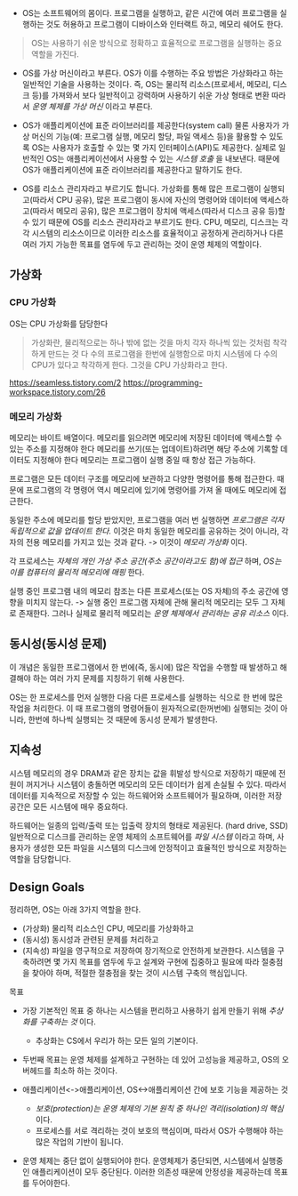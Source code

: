 

- OS는 소프트웨어의 몸이다.
프로그램을 실행하고, 같은 시간에 여러 프로그램을 실행하는 것도 허용하고
프로그램이 디바이스와 인터랙트 하고, 메모리 쉐어도 한다.  
> OS는 사용하기 쉬운 방식으로 정확하고 효율적으로 프로그램을 실행하는 중요 역할을 가진다.

- OS를 가상 머신이라고 부른다.
OS가 이를 수행하는 주요 방법은 가상화라고 하는 일반적인 기술을 사용하는 것이다.
즉, OS는 물리적 리소스(프로세서, 메모리, 디스크 등)를 가져와서 보다 일반적이고 강력하며 사용하기 쉬운 가상 형태로 변환
따라서 _운영 체제를 가상 머신_ 이라고 부른다.

- OS가 애플리케이션에 표준 라이브러리를 제공한다(system call)
물론 사용자가 가상 머신의 기능(예: 프로그램 실행, 메모리 할당, 파일 액세스 등)을 활용할 수 있도록 OS는 사용자가 호출할 수 있는 몇 가지 인터페이스(API)도 제공한다.
실제로 일반적인 OS는 애플리케이션에서 사용할 수 있는 _시스템 호출_ 을 내보낸다. 때문에 OS가 애플리케이션에 표준 라이브러리를 제공한다고 말하기도 한다.

- OS를 리소스 관리자라고 부르기도 합니다.
가상화를 통해 많은 프로그램이 실행되고(따라서 CPU 공유), 많은 프로그램이 동시에 자신의 명령어와 데이터에 액세스하고(따라서 메모리 공유), 
많은 프로그램이 장치에 액세스(따라서 디스크 공유 등)할 수 있기 때문에 OS를 리소스 관리자라고 부르기도 한다.
CPU, 메모리, 디스크는 각각 시스템의 리소스이므로 이러한 리소스를 효율적이고 공정하게 관리하거나 다른 여러 가지 가능한 목표를 염두에 두고 관리하는 것이 운영 체제의 역할이다.



## 가상화
### CPU 가상화
OS는 CPU 가상화를 담당한다
> 가상화란, 물리적으로는 하나 밖에 없는 것을 마치 각자 하나씩 있는 것처럼 착각하게 만드는 것
다 수의 프로그램을 한번에 실행함으로 마치 시스템에 다 수의 CPU가 있다고 착각하게 한다. 
그것을 CPU 가상화라고 한다. 

<!-- 참고 -->
https://seamless.tistory.com/2
https://programming-workspace.tistory.com/26


### 메모리 가상화
메모리는 바이트 배열이다. 메모리를 읽으려면 메모리에 저장된 데이터에 액세스할 수 있는 주소를 지정해야 한다
메모리를 쓰기(또는 업데이트)하려면 해당 주소에 기록할 데이터도 지정해야 한다
메모리는 프로그램이 실행 중일 때 항상 접근 가능하다.

프로그램은 모든 데이터 구조를 메모리에 보관하고 다양한 명령어를 통해 접근한다. 
때문에 프로그램의 각 명령어 역시 메모리에 있기에 명령어를 가져 올 때에도 메모리에 접근한다.


동일한 주소에 메모리를 할당 받았지만, 프로그램을 여러 번 실행하면 _프로그램은 각자 독립적으로 값을 업데이트 한다._
이것은 마치 동일한 메모리를 공유하는 것이 아니라, 각자의 전용 메모리를 가지고 있는 것과 같다. -> 이것이 _메모리 가상화_ 이다.

각 프로세스는 _자체의 개인 가상 주소 공간(주소 공간이라고도 함)에 접근_ 하며, _OS는 이를 컴퓨터의 물리적 메모리에 매핑_ 한다.

실행 중인 프로그램 내의 메모리 참조는 다른 프로세스(또는 OS 자체)의 주소 공간에 영향을 미치지 않는다.
-> 실행 중인 프로그램 자체에 관해 물리적 메모리는 모두 그 자체로 존재한다.
그러나 실제로 물리적 메모리는 _운영 체제에서 관리하는 공유 리소스_ 이다.

## 동시성(동시성 문제) 
이 개념은 동일한 프로그램에서 한 번에(즉, 동시에) 많은 작업을 수행할 때 발생하고 해결해야 하는 여러 가지 문제를 지칭하기 위해 사용한다.

OS는 한 프로세스를 먼저 실행한 다음 다른 프로세스를 실행하는 식으로 한 번에 많은 작업을 처리한다.
이 때 프로그램의 명령어들이 원자적으로(한꺼번에) 실행되는 것이 아니라, 한번에 하나씩 실행되는 것 때문에 
동시성 문제가 발생한다. 


## 지속성
시스템 메모리의 경우 DRAM과 같은 장치는 값을 휘발성 방식으로 저장하기 때문에 전원이 꺼지거나 시스템이 충돌하면 메모리의 모든 데이터가 쉽게 손실될 수 있다.
따라서 데이터를 지속적으로 저장할 수 있는 하드웨어와 소프트웨어가 필요하며, 이러한 저장 공간은 모든 시스템에 매우 중요하다.

하드웨어는 일종의 입력/출력 또는 입출력 장치의 형태로 제공된다. (hard drive, SSD)
일반적으로 디스크를 관리하는 운영 체제의 소프트웨어를 _파일 시스템_ 이라고 하며, 
사용자가 생성한 모든 파일을 시스템의 디스크에 안정적이고 효율적인 방식으로 저장하는 역할을 담당합니다.

## Design Goals

정리하면, OS는 아래 3가지 역할을 한다.
- (가상화) 물리적 리소스인 CPU, 메모리를 가상화하고
- (동시성) 동시성과 관련된 문제를 처리하고
- (지속성) 파일을 영구적으로 저장하여 장기적으로 안전하게 보관한다. 
시스템을 구축하려면 몇 가지 목표를 염두에 두고 설계와 구현에 집중하고 필요에 따라 절충점을 찾아야 하며, 적절한 절충점을 찾는 것이 시스템 구축의 핵심입니다.

목표
- 가장 기본적인 목표 중 하나는 시스템을 편리하고 사용하기 쉽게 만들기 위해 _추상화를 구축하는 것_ 이다.
  - 추상화는 CS에서 우리가 하는 모든 일의 기본이다.

- 두번째 목표는 운영 체제를 설계하고 구현하는 데 있어 고성능을 제공하고, OS의 오버헤드를 최소하 하는 것이다.

- 애플리케이션<->애플리케이션, OS<->애플리케이션 간에 보호 기능을 제공하는 것
  - _보호(protection)는 운영 체제의 기본 원칙 중 하나인 격리(isolation)의 핵심_ 이다. 
  - 프로세스를 서로 격리하는 것이 보호의 핵심이며, 따라서 OS가 수행해야 하는 많은 작업의 기반이 됩니다.

- 운영 체제는 중단 없이 실행되어야 한다. 
  운영체제가 중단되면, 시스템에서 실행중인 애플리케이션이 모두 중단된다. 이러한 의존성 때문에 안정성을 제공하는데 목표를 두어야한다.